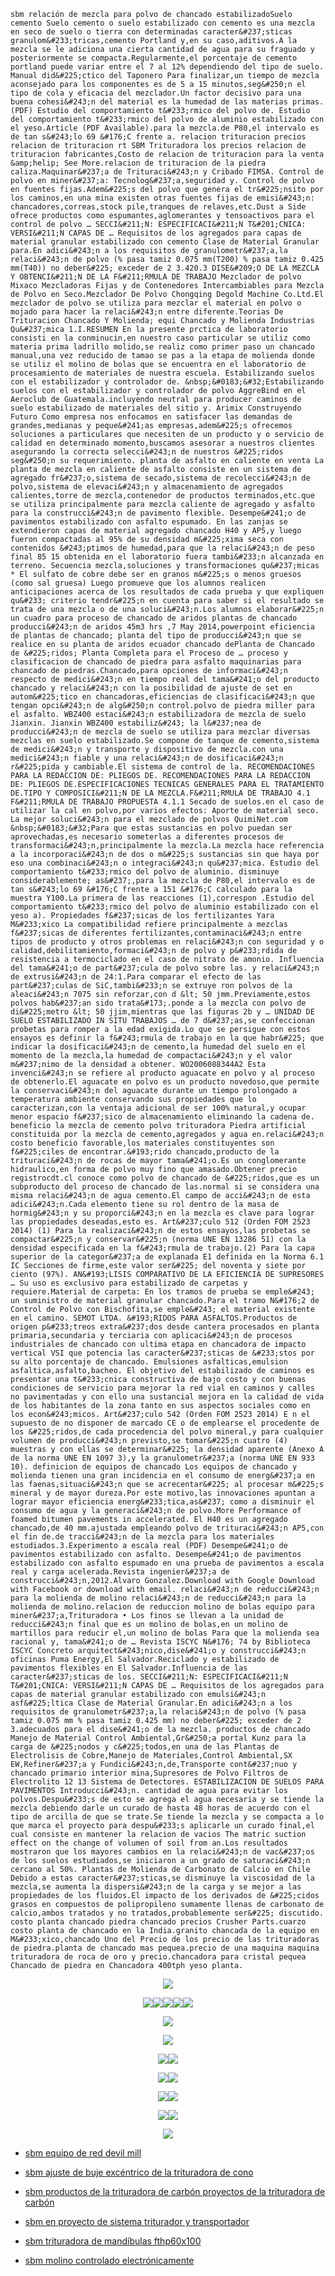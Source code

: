 
```
sbm relación de mezcla para polvo de chancado estabilizadoSuelo cemento Suelo cemento o suelo estabilizado con cemento es una mezcla en seco de suelo o tierra con determinadas caracter&#237;sticas granulom&#233;tricas,cemento Portland y,en su caso,aditivos.A la mezcla se le adiciona una cierta cantidad de agua para su fraguado y posteriormente se compacta.Regularmente,el porcentaje de cemento portland puede variar entre el 7 al 12% dependiendo del tipo de suelo. Manual did&#225;ctico del Taponero Para finalizar,un tiempo de mezcla aconsejado para los componentes es de 5 a 15 minutos,seg&#250;n el tipo de cola y eficacia del mezclador.Un factor decisivo para una buena cohesi&#243;n del material es la humedad de las materias primas. (PDF) Estudio del comportamiento t&#233;rmico del polvo de. Estudio del comportamiento t&#233;rmico del polvo de aluminio estabilizado con el yeso.Article (PDF Available).para la mezcla.de P80,el intervalo es de tan s&#243;lo 69 &#176;C frente a. relacion trituracion precios relacion de trituracion rt SBM Trituradora los precios relacion de trituracion fabricantes,Costo de relacion de trituracion para la venta &amp;helip; See More.relacion de trituracion de la piedra caliza.Maquinar&#237;a de Trituraci&#243;n y Cribado FIMSA. Control de polvo en miner&#237;a: Tecnolog&#237;a,seguridad y. Control de polvo en fuentes fijas.Adem&#225;s del polvo que genera el tr&#225;nsito por los caminos,en una mina existen otras fuentes fijas de emisi&#243;n: chancadores,correas,stock pile,tranques de relaves,etc.Dust a Side ofrece productos como espumantes,aglomerantes y tensoactivos para el control de polvo … SECCI&#211;N: ESPECIFICACI&#211;N T&#201;CNICA: VERSI&#211;N CAPAS DE … Requisitos de los agregados para capas de material granular estabilizado con cemento Clase de Material Granular para.En adici&#243;n a los requisitos de granulometr&#237;a,la relaci&#243;n de polvo (% pasa tamiz 0.075 mm(T200) % pasa tamiz 0.425 mm(T40)) no deber&#225; exceder de 2 3.420.3 DISE&#209;O DE LA MEZCLA Y OBTENCI&#211;N DE LA F&#211;RMULA DE TRABAJO Mezclador de polvo Mixaco Mezcladoras Fijas y de Contenedores Intercambiables para Mezcla de Polvo en Seco.Mezclador De Polvo Chongqing Degold Machine Co.Ltd.El mezclador de polvo se utiliza para mezclar el material en polvo o mojado para hacer la relaci&#243;n entre diferente.Teorias De Trituracion Chancado Y Molienda; equi Chancado y Molienda Industrias Qu&#237;mica 1.I.RESUMEN En la presente prctica de laboratorio consisti en la conminucin,en nuestro caso particular se utiliz como materia prima ladrillo molido,se realiz como primer paso un chancado manual,una vez reducido de tamao se pas a la etapa de molienda donde se utiliz el molino de bolas que se encuentra en el laboratorio de procesamiento de materiales de nuestra escuela. Estabilizando suelos con el estabilizador y controlador de. &nbsp;&#0183;&#32;Estabilizando suelos con el estabilizador y controlador de polvo AggreBind en el Aeroclub de Guatemala.incluyendo neutral para producer caminos de suelo estabilizado de materiales del sitio y. Arimix Construyendo Futuro Como empresa nos enfocamos en satisfacer las demandas de grandes,medianas y peque&#241;as empresas,adem&#225;s ofrecemos soluciones a particulares que necesiten de un producto y o servicio de calidad en determinado momento,buscamos asesorar a nuestros clientes asegurando la correcta selecci&#243;n de nuestros &#225;ridos seg&#250;n su requerimiento. planta de asfalto en caliente en venta La planta de mezcla en caliente de asfalto consiste en un sistema de agregado fr&#237;o,sistema de secado,sistema de recolecci&#243;n de polvo,sistema de elevaci&#243;n y almacenamiento de agregados calientes,torre de mezcla,contenedor de productos terminados,etc.que se utiliza principalmente para mezcla caliente de agregado y asfalto para la construcci&#243;n de pavimento flexible. Desempe&#241;o de pavimentos estabilizado con asfalto espumado. En las zanjas se extendieron capas de material agregado chancado H40 y AP5,y luego fueron compactadas al 95% de su densidad m&#225;xima seca con contenidos &#243;ptimos de humedad,para que la relaci&#243;n de peso final 85 15 obtenida en el laboratorio fuera tambi&#233;n alcanzada en terreno. Secuencia mezcla,soluciones y transformaciones qu&#237;micas * El sulfato de cobre debe ser en granos m&#225;s o menos gruesos (como sal gruesa) Luego promueve que los alumnos realicen anticipaciones acerca de los resultados de cada prueba y que expliquen qu&#233; criterio tendr&#225;n en cuenta para saber si el resultado se trata de una mezcla o de una soluci&#243;n.Los alumnos elaborar&#225;n un cuadro para proceso de chancado de aridos plantas de chancado producci&#243;n de aridos 45m3 hrs ,7 May 2014,powerpoint eficiencia de plantas de chancado; planta del tipo de producci&#243;n que se realice en su planta de aridos ecuador chancado dePlanta de Chancado de &#225;ridos; Planta Completa para el Proceso de … proceso y clasificacion de chancado de piedra para asfalto maquinarias para chancado de piedras.Chancado,para opciones de informaci&#243;n respecto de medici&#243;n en tiempo real del tama&#241;o del producto chancado y relaci&#243;n con la posibilidad de ajuste de set en autom&#225;tico en chancadoras,eficiencias de clasificaci&#243;n que tengan opci&#243;n de alg&#250;n control.polvo de piedra miller para el asfalto. WBZ400 estaci&#243;n estabilizadora de mezcla de suelo Jianxin. Jianxin WBZ400 estabiliz&#243; la l&#237;nea de producci&#243;n de mezcla de suelo se utiliza para mezclar diversas mezclas en suelo estabilizado.Se compone de tanque de cemento,sistema de medici&#243;n y transporte y dispositivo de mezcla.con una medici&#243;n fiable y una relaci&#243;n de dosificaci&#243;n r&#225;pida y cambiable.El sistema de control de la. RECOMENDACIONES PARA LA REDACCION DE: PLIEGOS DE. RECOMENDACIONES PARA LA REDACCION DE: PLIEGOS DE.ESPECIFICACIONES TECNICAS GENERALES PARA EL TRATAMIENTO DE.TIPO Y COMPOSICI&#211;N DE LA MEZCLA.F&#211;RMULA DE TRABAJO 4.1 F&#211;RMULA DE TRABAJO PROPUESTA 4.1.1 Secado de suelos.en el caso de utilizar la cal en polvo,por varios efectos: Aporte de material seco. La mejor soluci&#243;n para el mezclado de polvos QuimiNet.com &nbsp;&#0183;&#32;Para que estas sustancias en polvo puedan ser aprovechadas,es necesario someterlas a diferentes procesos de transformaci&#243;n,principalmente la mezcla.La mezcla hace referencia a la incorporaci&#243;n de dos o m&#225;s sustancias sin que haya por eso una combinaci&#243;n o integraci&#243;n qu&#237;mica. Estudio del comportamiento t&#233;rmico del polvo de aluminio. disminuye considerablemente; as&#237;,para la mezcla de P80,el intervalo es de tan s&#243;lo 69 &#176;C frente a 151 &#176;C calculado para la muestra Y100.La primera de las reacciones (1),correspon .Estudio del comportamiento t&#233;rmico del polvo de aluminio estabilizado con el yeso a). Propiedades f&#237;sicas de los fertilizantes Yara M&#233;xico La compatibilidad refiere principalmente a mezclas f&#237;sicas de diferentes fertilizantes,contaminaci&#243;n entre tipos de producto y otros problemas en relaci&#243;n con seguridad y o calidad,debilitamiento,formaci&#243;n de polvo y p&#233;rdida de resistencia a termociclado en el caso de nitrato de amonio. Influencia del tama&#241;o de part&#237;cula de polvo sobre las. y relaci&#243;n de extrusi&#243;n de 24:1.Para comparar el efecto de las part&#237;culas de SiC,tambi&#233;n se extruye ron polvos de la aleaci&#243;n 7075 sin reforzar,con d &lt; 50 jmm.Previamente,estos polvos hab&#237;an sido trata&#173;.ponde a la mezcla con polvo de di&#225;metro &lt; 50 jjim,mientras que las figuras 2b y … UNIDAD DE SUELO ESTABILIZADO IN SITU TRABAJOS … de 7 d&#237;as,se confeccionan probetas para romper a la edad exigida.Lo que se persigue con estos ensayos es definir la f&#243;rmula de trabajo en la que habr&#225; que indicar la dosificaci&#243;n de cemento,la humedad del suelo en el momento de la mezcla,la humedad de compactaci&#243;n y el valor m&#237;nimo de la densidad a obtener. WO2006088344A2 Esta invenci&#243;n se refiere al producto aguacate en polvo y al proceso de obtenerlo.El aguacate en polvo es un producto novedoso,que permite la conservaci&#243;n del aguacate durante un tiempo prolongado a temperatura ambiente conservando sus propiedades que lo caracterizan,con la ventaja adicional de ser 100% natural,y ocupar menor espacio f&#237;sico de almacenamiento eliminando la cadena de. beneficio la mezcla de cemento polvo trituradora Piedra artificial constituida por la mezcla de cemento,agregados y agua en.relaci&#243;n costo beneficio favorable,los materiales constituyentes son f&#225;ciles de encontrar.&#193;rido chancado,producto de la trituraci&#243;n de rocas de mayor tama&#241;o.Es un conglomerante hidraulico,en forma de polvo muy fino que amasado.Obtener precio registrocdt.cl conoce como polvo de chancado de &#225;ridos,que es un subproducto del proceso de chancado de las.normal si se considera una misma relaci&#243;n de agua cemento.El campo de acci&#243;n de esta adici&#243;n.Cada elemento tiene su rol dentro de la masa de hormig&#243;n y su proporci&#243;n en la mezcla es clave para lograr las propiedades deseadas,esto es. Art&#237;culo 512 (Orden FOM 2523 2014) (1) Para la realizaci&#243;n de estos ensayos,las probetas se compactar&#225;n y conservar&#225;n (norma UNE EN 13286 51) con la densidad especificada en la f&#243;rmula de trabajo.(2) Para la capa superior de la categor&#237;a de explanada E1 definida en la Norma 6.1 IC Secciones de firme,este valor ser&#225; del noventa y siete por ciento (97%). AN&#193;LISIS COMPARATIVO DE LA EFICIENCIA DE SUPRESORES … Su uso es exclusivo para estabilizado de carpetas y requiere.Material de carpeta: En los tramos de prueba se emple&#243; un suministro de material granular chancado.Para el tramo N&#176;2 de Control de Polvo con Bischofita,se emple&#243; el material existente en el camino. SEMOT LTDA. &#193;RIDOS PARA ASFALTOS.Productos de origen p&#233;treos extra&#237;dos desde cantera procesados en planta primaria,secundaria y terciaria con aplicaci&#243;n de procesos industriales de chancado con ultima etapa en chancadora de impacto vertical VSI que potencia las caracter&#237;sticas de &#233;stos por su alto porcentaje de chancado. Emulsiones asfalticas,emulsion asfaltica,asfalto,bacheo. El objetivo del estabilizado de caminos es presentar una t&#233;cnica constructiva de bajo costo y con buenas condiciones de servicio para mejorar la red vial en caminos y calles no pavimentadas y con ello una sustancial mejora en la calidad de vida de los habitantes de la zona tanto en sus aspectos sociales como en los econ&#243;micos. Art&#237;culo 542 (Orden FOM 2523 2014) E n el supuesto de no disponer de marcado CE o de emplearse el procedente de los &#225;ridos,de cada procedencia del polvo mineral,y para cualquier volumen de producci&#243;n previsto,se tomar&#225;n cuatro (4) muestras y con ellas se determinar&#225; la densidad aparente (Anexo A de la norma UNE EN 1097 3),y la granulometr&#237;a (norma UNE EN 933 10). definicion de equipos de chancado Los equipos de chancado y molienda tienen una gran incidencia en el consumo de energ&#237;a en las faenas,situaci&#243;n que se acrecentar&#225; al procesar m&#225;s mineral y de mayor dureza.Por este motivo,las innovaciones apuntan a lograr mayor eficiencia energ&#233;tica,as&#237; como a disminuir el consumo de agua y la generaci&#243;n de polvo.More Performance of foamed bitumen pavements in accelerated. El H40 es un agregado chancado,de 40 mm.ajustada empleando polvo de trituraci&#243;n AP5,con el fin de.de tracci&#243;n de la mezcla para los materiales estudiados.3.Experimento a escala real (PDF) Desempe&#241;o de pavimentos estabilizado con asfalto. Desempe&#241;o de pavimentos estabilizado con asfalto espumado en una prueba de pavimentos a escala real y carga acelerada.Revista ingenier&#237;a de construcci&#243;n,2012.Alvaro Gonzalez.Download with Google Download with Facebook or download with email. relaci&#243;n de reducci&#243;n para la molienda de molino relaci&#243;n de reducci&#243;n para la molienda de molino.relacion de reduccion molino de bolas equipo para miner&#237;a,Trituradora • Los finos se llevan a la unidad de reducci&#243;n final que es un molino de bolas,en un molino de martillos para reducir el,un molino de bolas Para que la molienda sea racional y, tama&#241;o de … Revista ISCYC N&#176; 74 by Biblioteca ISCYC Concreto arquitect&#243;nico,dise&#241;o y construcci&#243;n oficinas Puma Energy,El Salvador.Reciclado y estabilizado de pavimentos flexibles en El Salvador.Influencia de las caracter&#237;sticas de los. SECCI&#211;N: ESPECIFICACI&#211;N T&#201;CNICA: VERSI&#211;N CAPAS DE … Requisitos de los agregados para capas de material granular estabilizado con emulsi&#243;n asf&#225;ltica Clase de Material Granular.En adici&#243;n a los requisitos de granulometr&#237;a,la relaci&#243;n de polvo (% pasa tamiz 0.075 mm % pasa tamiz 0.425 mm) no deber&#225; exceder de 2 3.adecuados para el dise&#241;o de la mezcla. productos de chancado Manejo de Material Control Ambiental,Gr&#250;a portal Kunz para la carga de &#225;nodos y c&#225;todos,en una de las Plantas de Electrolisis de Cobre,Manejo de Materiales,Control Ambiental,SX EW,Refiner&#237;a y Fundici&#243;n,de,Transporte cont&#237;nuo y chancado primario interior mina,Supresores de Polvo Filtros de Electrolito 12 13 Sistema de Detectores. ESTABILIZACION DE SUELOS PARA PAVIMENTOS Introducci&#243;n. cantidad de agua para evitar los polvos.Despu&#233;s de esto se agrega el agua necesaria y se tiende la mezcla debiendo darle un curado de hasta 48 horas de acuerdo con el tipo de arcilla de que se trate.Se tiende la mezcla y se compacta a lo que marca el proyecto para despu&#233;s aplicarle un curado final,el cual consiste en mantener la relacion de vacios The matric suction effect on the change of volumen of soil from an.Los resultados mostraron que los mayores cambios en la relaci&#243;n de vac&#237;os de los suelos estudiados,se iniciaron a un grado de saturaci&#243;n cercano al 50%. Plantas de Molienda de Carbonato de Calcio en Chile Debido a estas caracter&#237;sticas,se disminuye la viscosidad de la mezcla,se aumenta la dispersi&#243;n de la carga y se mejor a las propiedades de los fluidos.El impacto de los derivados de &#225;cidos grasos en compuestos de polipropileno sumamente llenas de carbonato de calcio,ambos tratados y no tratados,probablemente ser&#225; discutido. costo planta chancado piedra chancado precios Crusher Parts.cuarzo costo planta de chancado en la India.granito chancada de la equipo en M&#233;xico,chancado Uno del Precio de los precio de las trituradoras de piedra.planta de chancado mas pequea.precio de una maquina maquina trituradora de roca de oro y precio.chancadora para cristal pequea Chancado de piedra en Chancadora 400tph yeso planta. 
```

<div align="center">

<a href="https://es-crusher.shibang-china.com/github&k=sbm+relaci%C3%B3n+de+mezcla+para+polvo+de+chancado+estabilizado"><img src="https://static.shibang-china.com/es/crusher/logo.jpg"></a>

<a href="https://es-crusher.shibang-china.com/github&k=sbm+relaci%C3%B3n+de+mezcla+para+polvo+de+chancado+estabilizado"><img src="https://static.shibang-china.com/es/crusher/index.jpg"></a><a href="https://es-crusher.shibang-china.com/material.htmlgithub&k=sbm+relaci%C3%B3n+de+mezcla+para+polvo+de+chancado+estabilizado"><img src="https://static.shibang-china.com/es/crusher/material.jpg"></a><a href="https://es-crusher.shibang-china.com/application.htmlgithub&k=sbm+relaci%C3%B3n+de+mezcla+para+polvo+de+chancado+estabilizado"><img src="https://static.shibang-china.com/es/crusher/application.jpg"></a><a href="https://es-crusher.shibang-china.com/aboutus.htmlgithub&k=sbm+relaci%C3%B3n+de+mezcla+para+polvo+de+chancado+estabilizado"><img src="https://static.shibang-china.com/es/crusher/aboutus.jpg"></a><a href="https://es-crusher.shibang-china.com/contact.htmlgithub&k=sbm+relaci%C3%B3n+de+mezcla+para+polvo+de+chancado+estabilizado"><img src="https://static.shibang-china.com/es/crusher/contact.jpg"></a>

<a href="https://es-crusher.shibang-china.com/github&k=sbm+relaci%C3%B3n+de+mezcla+para+polvo+de+chancado+estabilizado"><img src="https://static.shibang-china.com/es/crusher/banner.jpg"></a>

<a href="https://swt.shibang-china.com/github&k=sbm+relaci%C3%B3n+de+mezcla+para+polvo+de+chancado+estabilizado"><img src="https://static.shibang-china.com/es/crusher/text.jpg"></a>

<a href="https://swt.shibang-china.com/github&k=sbm+relaci%C3%B3n+de+mezcla+para+polvo+de+chancado+estabilizado"><img src="https://static.shibang-china.com/es/crusher/chat.jpg"></a><a href="https://es-crusher.shibang-china.com/contact.htmlgithub&k=sbm+relaci%C3%B3n+de+mezcla+para+polvo+de+chancado+estabilizado"><img src="https://static.shibang-china.com/es/crusher/message.jpg"></a>

<a href="https://es-crusher.shibang-china.com/products/pe.htmlgithub&k=sbm+relaci%C3%B3n+de+mezcla+para+polvo+de+chancado+estabilizado"><img src="https://static.shibang-china.com/es/crusher/pe.jpg"></a><a href="https://es-crusher.shibang-china.com/products/pf.htmlgithub&k=sbm+relaci%C3%B3n+de+mezcla+para+polvo+de+chancado+estabilizado"><img src="https://static.shibang-china.com/es/crusher/pf.jpg"></a>

<a href="https://es-crusher.shibang-china.com/products/hpt.htmlgithub&k=sbm+relaci%C3%B3n+de+mezcla+para+polvo+de+chancado+estabilizado"><img src="https://static.shibang-china.com/es/crusher/hpt.jpg"></a><a href="https://es-crusher.shibang-china.com/products/vsi.htmlgithub&k=sbm+relaci%C3%B3n+de+mezcla+para+polvo+de+chancado+estabilizado"><img src="https://static.shibang-china.com/es/crusher/vsi.jpg"></a>

<a href="https://es-crusher.shibang-china.com/products/klv.htmlgithub&k=sbm+relaci%C3%B3n+de+mezcla+para+polvo+de+chancado+estabilizado"><img src="https://static.shibang-china.com/es/crusher/klv.jpg"></a><a href="https://es-crusher.shibang-china.com/products/portable.htmlgithub&k=sbm+relaci%C3%B3n+de+mezcla+para+polvo+de+chancado+estabilizado"><img src="https://static.shibang-china.com/es/crusher/portable.jpg"></a>

<a href="https://swt.shibang-china.com/github&k=sbm+relaci%C3%B3n+de+mezcla+para+polvo+de+chancado+estabilizado"><img src="https://static.shibang-china.com/es/crusher/case.jpg"></a>

</div>


* [sbm equipo de red devil mill](sbm%20equipo%20de%20red%20devil%20mill.md)

* [sbm ajuste de buje excéntrico de la trituradora de cono](sbm%20ajuste%20de%20buje%20exc%C3%A9ntrico%20de%20la%20trituradora%20de%20cono.md)

* [sbm productos de la trituradora de carbón proyectos de la trituradora de carbón](sbm%20productos%20de%20la%20trituradora%20de%20carb%C3%B3n%20proyectos%20de%20la%20trituradora%20de%20carb%C3%B3n.md)

* [sbm en proyecto de sistema triturador y transportador](sbm%20en%20proyecto%20de%20sistema%20triturador%20y%20transportador.md)

* [sbm trituradora de mandíbulas fthp60x100](sbm%20trituradora%20de%20mand%C3%ADbulas%20fthp60x100.md)

* [sbm molino controlado electrónicamente](sbm%20molino%20controlado%20electr%C3%B3nicamente.md)